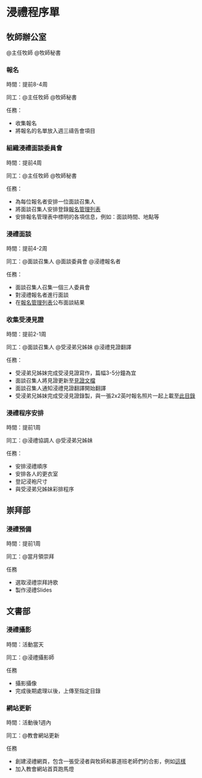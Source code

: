 # 浸禮程序單

## 牧師辦公室

@主任牧師 @牧師秘書

### 報名

時間：提前8-4周

同工：@主任牧師 @牧師秘書

任務：
* 收集報名
* 將報名的名單放入週三禱告會項目

### 組織浸禮面談委員會

時間：提前4周

同工：@主任牧師 @牧師秘書

任務：
* 為每位報名者安排一位面談召集人
* 將面談召集人安排登錄[報名管理列表](https://1drv.ms/x/s!AmzdaNBPQAX8hoVH9rsxDhQRcjK6uA?e=JDPhLa)
* 安排報名管理表中標明的各項信息，例如：面談時間、地點等

### 浸禮面談

時間：提前4-2周

同工：@面談召集人 @面談委員會 @浸禮報名者

任務：
* 面談召集人召集一個三人委員會
* 對浸禮報名者進行面談
* 在[報名管理列表](https://1drv.ms/x/s!AmzdaNBPQAX8hoVH9rsxDhQRcjK6uA?e=JDPhLa)公布面談結果

### 收集受浸見證

時間：提前2-1周

同工：@面談召集人 @受浸弟兄姊妹 @浸禮見證翻譯

任務：
* 受浸弟兄姊妹完成受浸見證寫作，篇幅3-5分鐘為宜
* 面談召集人將見證更新至[見證文檔](https://1drv.ms/w/s!AmzdaNBPQAX8hoVFN524l5BlPUDmYA?e=HYyRJy)
* 面談召集人通知浸禮見證翻譯開始翻譯
* 受浸弟兄姊妹完成受浸見證錄製，與一張2x2英吋報名照片一起上載至[此目錄](https://1drv.ms/f/s!AmzdaNBPQAX8hf9_u-F6EEJrh8N0sg?e=1PeWWa)

### 浸禮程序安排

時間：提前1周

同工：@浸禮協調人 @受浸弟兄姊妹

任務：
* 安排浸禮順序
* 安排各人的更衣室
* 登記浸袍尺寸
* 與受浸弟兄姊妹彩排程序

## 崇拜部

### 浸禮預備

時間：提前1周

同工：@當月領崇拜

任務
* 選取浸禮崇拜詩歌
* 製作浸禮Slides


## 文書部

### 浸禮攝影

時間：活動當天

同工：@浸禮攝影師

任務
* 攝影攝像
* 完成後期處理以後，上傳至指定目錄

### 網站更新

時間：活動後1週內

同工：@教會網站更新

任務
* 創建浸禮網頁，包含一張受浸者與牧師和慕道班老師們的合影，例如[這樣](https://cbcwla.org/home/blog/2023-q3-baptism/)
* 加入教會網站首頁跑馬燈
